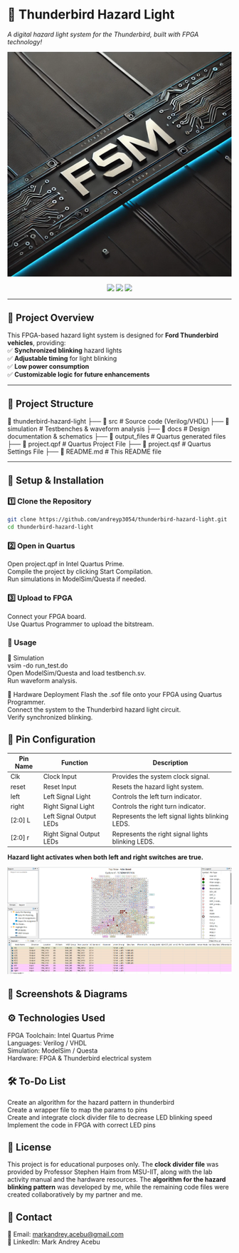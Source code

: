 # 🚗 Thunderbird Hazard Light  
*A digital hazard light system for the Thunderbird, built with FPGA technology!*  

![Project Banner](https://raw.githubusercontent.com/andreyp3054/thunderbird-hazard-light/main/images/fsm_banner.webp)

<p align="center">
    <img src="https://img.shields.io/github/stars/andreyp3054/thunderbird-hazard-light?style=for-the-badge">
    <img src="https://img.shields.io/github/forks/andreyp3054/thunderbird-hazard-light?style=for-the-badge">
    <img src="https://img.shields.io/github/license/andreyp3054/thunderbird-hazard-light?style=for-the-badge">
</p>

---

## 🚀 Project Overview  
This FPGA-based hazard light system is designed for **Ford Thunderbird vehicles**, providing:  
✅ **Synchronized blinking** hazard lights  
✅ **Adjustable timing** for light blinking  
✅ **Low power consumption**  
✅ **Customizable logic for future enhancements**  

---

## 📂 Project Structure  
📁 thunderbird-hazard-light ├── 📂 src # Source code (Verilog/VHDL) ├── 📂 simulation # Testbenches & waveform analysis ├── 📂 docs # Design documentation & schematics ├── 📂 output_files # Quartus generated files ├── 📜 project.qpf # Quartus Project File ├── 📜 project.qsf # Quartus Settings File ├── 📜 README.md # This README file


---

## 🔧 Setup & Installation  
### **1️⃣ Clone the Repository**
```sh
git clone https://github.com/andreyp3054/thunderbird-hazard-light.git
cd thunderbird-hazard-light

```
### 2️⃣ Open in Quartus  
Open project.qpf in Intel Quartus Prime.  
Compile the project by clicking Start Compilation.  
Run simulations in ModelSim/Questa if needed.  

### 3️⃣ Upload to FPGA  
Connect your FPGA board.  
Use Quartus Programmer to upload the bitstream.  

### 🎯 Usage  
🔹 Simulation  
vsim -do run_test.do  
Open ModelSim/Questa and load testbench.sv.  
Run waveform analysis.  

🔹 Hardware Deployment
Flash the .sof file onto your FPGA using Quartus Programmer.  
Connect the system to the Thunderbird hazard light circuit.  
Verify synchronized blinking.  

## 📌 Pin Configuration
| **Pin Name** | **Function** | **Description** |
|-------------|-------------|----------------|
| Clk       | Clock Input  | Provides the system clock signal. |
| reset     | Reset Input  | Resets the hazard light system. |
| left      | Left Signal Light | Controls the left turn indicator. |
| right     | Right Signal Light | Controls the right turn indicator. |
| [2:0]  L  | Left Signal Output LEDs | Represents the left signal lights blinking LEDS. |
| [2:0]  r  | Right Signal Output LEDs | Represents the right signal lights blinking LEDS. |
**Hazard light activates when both left and right switches are true.**

![Pin Configuration](images/pin_config.png)  

## 📸 Screenshots & Diagrams  

## ⚙️ Technologies Used  
FPGA Toolchain: Intel Quartus Prime  
Languages: Verilog / VHDL  
Simulation: ModelSim / Questa  
Hardware: FPGA & Thunderbird electrical system  

## 🛠️ To-Do List  
 Create an algorithm for the hazard pattern in thunderbird  
 Create a wrapper file to map the params to pins  
 Create and integrate clock divider file to decrease LED blinking speed  
 Implement the code in FPGA with correct LED pins  

## 📜 License  
This project is for educational purposes only. The **clock divider file** was provided by Professor Stephen Haim from MSU-IIT, along with the lab activity manual and the hardware resources. The **algorithm for the hazard blinking pattern** was developed by me, while the remaining code files were created collaboratively by my partner and me.

## 💬 Contact  
📧 Email: markandrey.acebu@gmail.com  
🔗 LinkedIn: Mark Andrey Acebu  
